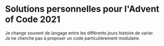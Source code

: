 # Solutions personnelles pour l'Advent of Code 2021

Je change souvent de langage entre les différents jours histoire de varier.
Je ne cherche pas à proposer un code particulièrement modulaire.